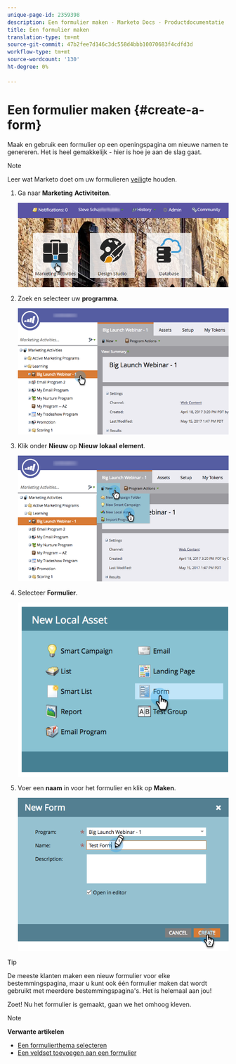 ```yaml
---
unique-page-id: 2359398
description: Een formulier maken - Marketo Docs - Productdocumentatie
title: Een formulier maken
translation-type: tm+mt
source-git-commit: 47b2fee7d146c3dc558d4bbb10070683f4cdfd3d
workflow-type: tm+mt
source-wordcount: '130'
ht-degree: 0%

---
```



# Een formulier maken {#create-a-form}

Maak en gebruik een formulier op een openingspagina om nieuwe namen te genereren. Het is heel gemakkelijk - hier is hoe je aan de slag gaat.

>[!NOTE]
>
>Leer wat Marketo doet om uw formulieren [veilig](http://nation.marketo.com/t5/Product-Documents/Forms-Service-Enhancements/ta-p/303670#M1038)te houden.

1. Ga naar **Marketing** **Activiteiten**.

   ![](assets/login-marketing-activities.png)

1. Zoek en selecteer uw **programma**.

   ![](assets/programseelct.png)

1. Klik onder **Nieuw** op **Nieuw** **lokaal** **element**.

   ![](assets/newlocalasset.png)

1. Selecteer **Formulier**.

   ![](assets/image2014-9-15-17-3a1-3a20.png)

1. Voer een **naam** in voor het formulier en klik op **Maken**.

   ![](assets/newformwithhands.png)

>[!TIP]
>
>De meeste klanten maken een nieuw formulier voor elke bestemmingspagina, maar u kunt ook één formulier maken dat wordt gebruikt met meerdere bestemmingspagina&#39;s. Het is helemaal aan jou!

Zoet! Nu het formulier is gemaakt, gaan we het omhoog kleven.

>[!NOTE]
>
>**Verwante artikelen**
>
>* [Een formulierthema selecteren](select-a-form-theme.md)
>* [Een veldset toevoegen aan een formulier](../../../../product-docs/demand-generation/forms/form-fields/add-a-fieldset-to-a-form.md)

>



